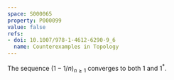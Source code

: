 ```yaml
---
space: S000065
property: P000099
value: false
refs:
- doi: 10.1007/978-1-4612-6290-9_6
  name: Counterexamples in Topology
---
```


The sequence $(1-1/n)_{n\ge 1}$ converges to both $1$ and $1^*$.
